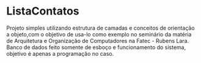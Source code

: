 # ListaContatos
Projeto simples utilizando estrutura de camadas e conceitos de orientação a objeto,com o objetivo de usa-lo como exemplo 
no seminário da matéria de Arquitetura e Organização de Computadores na Fatec - Rubens Lara. Banco de dados feito somente
de esboço e funcionamento do sistema, objetivo é apenas a programação no caso.
